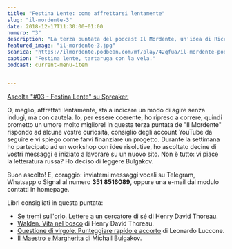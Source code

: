 ```yaml
---
title: "Festina Lente: come affrettarsi lentamente"
slug: "il-mordente-3"
date: 2018-12-17T11:30:00+01:00
numero: "3"
description: "La terza puntata del podcast Il Mordente, un'idea di Riccardo Palombo."
featured_image: "il-mordente-3.jpg"
scarica: "https://ilmordente.podbean.com/mf/play/42qfua/il-mordente-podcast-3.mp3"
caption: "Festina lente, tartaruga con la vela."
podcast: current-menu-item


---
```


<a class="spreaker-player" href="https://www.spreaker.com/episode/16494307" data-resource="episode_id=16494307" data-width="100%" data-height="200px" data-theme="light" data-playlist="false" data-playlist-continuous="false" data-autoplay="false" data-live-autoplay="false" data-chapters-image="true" data-episode-image-position="right" data-hide-logo="false" data-hide-likes="false" data-hide-comments="false" data-hide-sharing="false" >Ascolta "#03 - Festina Lente" su Spreaker.</a>


O, meglio, affrettati lentamente, sta a indicare un modo di agire senza indugi, ma con cautela. Io, per essere coerente, ho ripreso a correre, quindi prometto un umore molto migliore! In questa terza puntata de "Il Mordente" rispondo ad alcune vostre curiosità, consiglio degli account YouTube da seguire e vi spiego come farvi finanziare un progetto. Durante la settimana ho partecipato ad un workshop con idee risolutive, ho ascoltato decine di vostri messaggi e iniziato a lavorare su un nuovo sito. Non è tutto: vi piace la letteratura russa? Ho deciso di leggere Bulgakov. 

Buon ascolto! E, coraggio: inviatemi messaggi vocali su Telegram, Whatsapp o Signal al numero **351 8516089**, oppure una e-mail dal modulo contatti in homepage. 

Libri consigliati in questa puntata:

<ul>
<li><a class="text-info" href="https://amzn.to/2Gm6zeJ" target="_blank" rel="nofollow" title="Vedi il libro Se tremi sull'orlo su Amazon">Se tremi sull'orlo. Lettere a un cercatore di sé</a> di Henry David Thoreau.</li>
<li><a class="text-info" href="https://amzn.to/2Gtg0JA" target="_blank" rel="nofollow" title="Vedi il libro Walden su Amazon">Walden. Vita nel bosco</a> di Henry David Thoreau.</li>
<li><a class="text-info" href="https://amzn.to/2Bmar9Y" target="_blank" rel="nofollow" title="Vedi il libro Questione di virgole su Amazon">Questione di virgole. Punteggiare rapido e accorto</a> di Leonardo Luccone.</li>
<li><a class="text-info" href="https://amzn.to/2QSt0fG" target="_blank" rel="nofollow" title="Vedi il libro Il Maestro e Margherita su Amazon">Il Maestro e Margherita</a> di Michail Bulgakov.</li>
</ul>